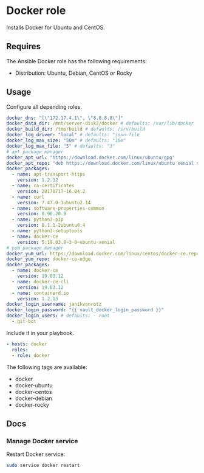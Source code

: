 # Docker role

Installs Docker for Ubuntu and CentOS.

## Requires

The Ansible Docker role has the following requirements:

* Distribution: Ubuntu, Debian, CentOS or Rocky

## Usage

Configure all depending roles.

```yml
docker_dns: "[\"172.17.4.1\", \"8.8.8.8\"]"
docker_data_dir: /mnt/server-disk2/docker # defaults: /var/lib/docker
docker_build_dir: /tmp/build # defaults: /srv/build
docker_log_driver: "local" # defaults: "json-file
docker_log_max_size: "50m" # defaults: "10m"
docker_log_max_file: "5" # defaults: "3"
# apt package manager
docker_apt_url: "https://download.docker.com/linux/ubuntu/gpg"
docker_apt_repo: "deb https://download.docker.com/linux/ubuntu xenial stable"
docker_packages:
  - name: apt-transport-https
    version: 1.2.32
  - name: ca-certificates
    version: 20170717~16.04.2
  - name: curl
    version: 7.47.0-1ubuntu2.14
  - name: software-properties-common
    version: 0.96.20.9
  - name: python3-pip
    version: 8.1.1-2ubuntu0.4
  - name: python3-setuptools
  - name: docker-ce
    version: 5:19.03.8~3-0~ubuntu-xenial
# yum package manager
docker_yum_url: https://download.docker.com/linux/centos/docker-ce.repo
docker_yum_repo: docker-ce-edge
docker_packages:
  - name: docker-ce
    version: 19.03.12
  - name: docker-ce-cli
    version: 19.03.12
  - name: containerd.io
    version: 1.2.13
docker_login_username: janikvonrotz
docker_login_password: "{{ vault_docker_login_password }}"
docker_login_users: # defaults: - root
  - git-bot
```

Include it in your playbook.

```yml
- hosts: docker
  roles:
  - role: docker
```

The following tags are available:

* docker
* docker-ubuntu
* docker-centos
* docker-debian
* docker-rocky

## Docs

### Manage Docker service

Restart Docker service:

```bash
sudo service docker restart
```
